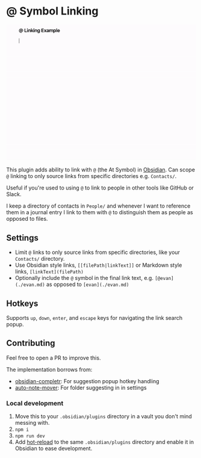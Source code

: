 # @ Symbol Linking

![Gif demo of using the @ symbol to link to a name in Persons/](./docs/at-symbol-linking-demo.gif)

This plugin adds ability to link with `@` (the At Symbol) in [Obsidian](https://obsidian.md/). Can scope `@` linking to only source links from specific directories e.g. `Contacts/`.

Useful if you're used to using `@` to link to people in other tools like GitHub or Slack.

I keep a directory of contacts in `People/` and whenever I want to reference them in a journal entry I link to them with `@` to distinguish them as people as opposed to files.

## Settings

- Limit `@` links to only source links from specific directories, like your `Contacts/` directory.
- Use Obsidian style links, `[[filePath|linkText]]` or Markdown style links, `[linkText](filePath)`
- Optionally include the `@` symbol in the final link text, e.g. `[@evan](./evan.md)` as opposed to `[evan](./evan.md)`

## Hotkeys

Supports `up`, `down`, `enter`, and `escape` keys for navigating the link search popup.

## Contributing 

Feel free to open a PR to improve this.

The implementation borrows from:

- [obsidian-completr](https://github.com/tth05/obsidian-completr): For suggestion popup hotkey handling
- [auto-note-mover](https://github.com/farux/obsidian-auto-note-mover): For folder suggesting in in settings 

### Local development

1. Move this to your `.obsidian/plugins` directory in a vault you don't mind messing with.
1. `npm i`
1. `npm run dev`
1. Add [hot-reload](https://github.com/pjeby/hot-reload) to the same `.obsidian/plugins` directory and enable it in Obsidian to ease development.